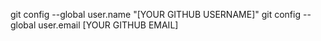 git config --global user.name "[YOUR GITHUB USERNAME]"
git config --global user.email [YOUR GITHUB EMAIL]
